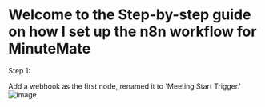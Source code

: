 # Welcome to the Step-by-step guide on how I set up the n8n workflow for MinuteMate

Step 1:

Add a webhook as the first node, renamed it to 'Meeting Start Trigger.'
![image](https://github.com/user-attachments/assets/c7db5350-70de-469d-bf4a-dcee7d4c54ac)
